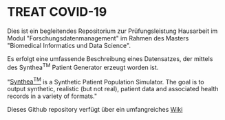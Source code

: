 # TREAT COVID-19

Dies ist ein begleitendes Repositorium zur Prüfungsleistung Hausarbeit im Modul "Forschungsdatenmanagement" im Rahmen des Masters "Biomedical Informatics und Data Science".

Es erfolgt eine umfassende Beschreibung eines Datensatzes, der mittels des Synthea<sup>TM</sup> Patient Generator erzeugt worden ist.

"[Synthea<sup>TM</sup>](https://github.com/synthetichealth/synthea) is a Synthetic Patient Population Simulator. The goal is to output synthetic, realistic (but not real), patient data and associated health records in a variety of formats."

Dieses Github repository verfügt über ein umfangreiches [Wiki](https://github.com/synthetichealth/synthea/wiki)

